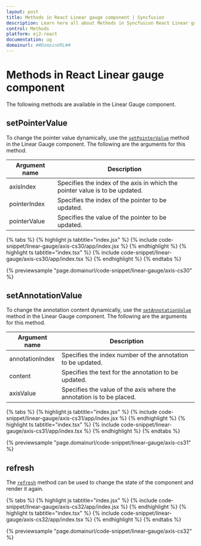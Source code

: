 ```yaml
---
layout: post
title: Methods in React Linear gauge component | Syncfusion
description: Learn here all about Methods in Syncfusion React Linear gauge component of Syncfusion Essential JS 2 and more.
control: Methods 
platform: ej2-react
documentation: ug
domainurl: ##DomainURL##
---
```

# Methods in React Linear gauge component

The following methods are available in the Linear Gauge component.

## setPointerValue

To change the pointer value dynamically, use the [`setPointerValue`](https://ej2.syncfusion.com/react/documentation/api/linear-gauge#setpointervalue) method in the Linear Gauge component. The following are the arguments for this method.

|   Argument name      |   Description                            |
|----------------------| -----------------------------------------|
|     axisIndex        |    Specifies the index of the axis in which the pointer value is to be updated.|
|     pointerIndex     |    Specifies the index of the pointer to be updated.           |
|     pointerValue     |    Specifies the value of the pointer to be updated.           |

{% tabs %}
{% highlight js tabtitle="index.jsx" %}
{% include code-snippet/linear-gauge/axis-cs30/app/index.jsx %}
{% endhighlight %}
{% highlight ts tabtitle="index.tsx" %}
{% include code-snippet/linear-gauge/axis-cs30/app/index.tsx %}
{% endhighlight %}
{% endtabs %}

 {% previewsample "page.domainurl/code-snippet/linear-gauge/axis-cs30" %}

## setAnnotationValue

To change the annotation content dynamically, use the [`setAnnotationValue`](https://ej2.syncfusion.com/react/documentation/api/linear-gauge#setannotationvalue) method in the Linear Gauge component. The following are the arguments for this method.

|   Argument name      |   Description                            |
|----------------------| -----------------------------------------|
|     annotationIndex  |    Specifies the index number of the annotation to be updated. |
|     content          |    Specifies the text for the annotation to be updated.        |
|     axisValue        |    Specifies the value of the axis where the annotation is to be placed.|

{% tabs %}
{% highlight js tabtitle="index.jsx" %}
{% include code-snippet/linear-gauge/axis-cs31/app/index.jsx %}
{% endhighlight %}
{% highlight ts tabtitle="index.tsx" %}
{% include code-snippet/linear-gauge/axis-cs31/app/index.tsx %}
{% endhighlight %}
{% endtabs %}

 {% previewsample "page.domainurl/code-snippet/linear-gauge/axis-cs31" %}

## refresh

The [`refresh`](https://ej2.syncfusion.com/react/documentation/api/linear-gauge#refresh) method can be used to change the state of the component and render it again.

{% tabs %}
{% highlight js tabtitle="index.jsx" %}
{% include code-snippet/linear-gauge/axis-cs32/app/index.jsx %}
{% endhighlight %}
{% highlight ts tabtitle="index.tsx" %}
{% include code-snippet/linear-gauge/axis-cs32/app/index.tsx %}
{% endhighlight %}
{% endtabs %}

 {% previewsample "page.domainurl/code-snippet/linear-gauge/axis-cs32" %}
